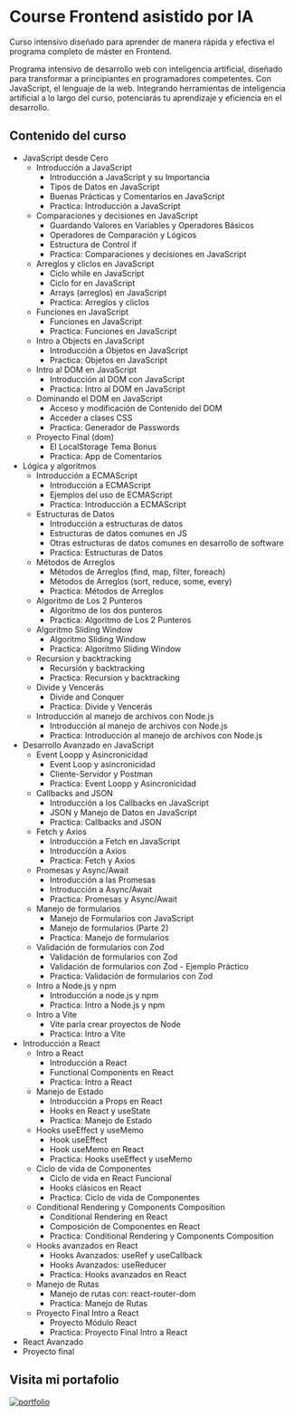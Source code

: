 
# Course Frontend asistido por IA

Curso intensivo diseñado para aprender de manera rápida y efectiva el programa completo de máster en Frontend.

Programa intensivo de desarrollo web con inteligencia artificial, diseñado para transformar a principiantes en programadores competentes. Con JavaScript, el lenguaje de la web. Integrando herramientas de inteligencia artificial a lo largo del curso, potenciarás tu aprendizaje y eficiencia en el desarrollo.

## Contenido del curso

- JavaScript desde Cero
  - Introducción a JavaScript
    - Introducción a JavaScript y su Importancia
    - Tipos de Datos en JavaScript
    - Buenas Prácticas y Comentarios en JavaScript
    - Practica:  Introducción a JavaScript
  - Comparaciones y decisiones en JavaScript
    - Guardando Valores en Variables y Operadores Básicos
    - Operadores de Comparación y Lógicos
    - Estructura de Control if
    - Practica: Comparaciones y decisiones en JavaScript
  - Arreglos y cliclos en JavaScript
    - Ciclo while en JavaScript
    - Ciclo for en JavaScript
    - Arrays (arreglos) en JavaScript
    - Practica: Arreglos y cliclos
  - Funciones en JavaScript
    - Funciones en JavaScript
    - Practica: Funciones en JavaScript
  - Intro a Objects en JavaScript
    - Introducción a Objetos en JavaScript
    - Practica: Objetos en JavaScript
  - Intro al DOM en JavaScript
    - Introducción al DOM con JavaScript
    - Practica: Intro al DOM en JavaScript
  - Dominando el DOM en JavaScript
    - Acceso y modificación de Contenido del DOM
    - Acceder a clases CSS
    - Practica: Generador de Passwords
  - Proyecto Final (dom)
    - El LocalStorage Tema Bonus
    - Practica: App de Comentarios
- Lógica y algoritmos
  - Introducción a ECMAScript
    - Introducción a ECMAScript
    - Ejemplos del uso de ECMAScript
    - Practica: Introducción a ECMAScript
  - Estructuras de Datos
    - Introducción a estructuras de datos
    - Estructuras de datos comunes en JS
    - Otras estructuras de datos comunes en desarrollo de software
    - Practica: Estructuras de Datos
  - Métodos de Arreglos
    - Métodos de Arreglos (find, map, filter, foreach)
    - Métodos de Arreglos (sort, reduce, some, every)
    - Practica: Métodos de Arreglos
  - Algoritmo de Los 2 Punteros
    - Algoritmo de los dos punteros
    - Practica: Algoritmo de Los 2 Punteros
  - Algoritmo Sliding Window
    - Algoritmo Sliding Window
    - Practica: Algoritmo Sliding Window
  - Recursion y backtracking
    - Recursión y backtracking
    - Practica: Recursion y backtracking
  - Divide y Vencerás
    - Divide and Conquer
    - Practica: Divide y Vencerás
  - Introducción al manejo de archivos con Node.js
    - Introducción al manejo de archivos con Node.js
    - Practica: Introducción al manejo de archivos con Node.js
- Desarrollo Avanzado en JavaScript
  - Event Loopp y Asincronicidad
    - Event Loop y asincronicidad
    - Cliente-Servidor y Postman
    - Practica: Event Loopp y Asincronicidad
  - Callbacks and JSON
    - Introducción a los Callbacks en JavaScript
    - JSON y Manejo de Datos en JavaScript
    - Practica: Callbacks and JSON
  - Fetch y Axios
    - Introducción a Fetch en JavaScript
    - Introducción a Axios
    - Practica: Fetch y Axios
  - Promesas y Async/Await
    - Introducción a las Promesas
    - Introducción a Async/Await
    - Practica: Promesas y Async/Await
  - Manejo de formularios
    - Manejo de Formularios con JavaScript
    - Manejo de formularios (Parte 2)
    - Practica: Manejo de formularios
  - Validación de formularios con Zod
    - Validación de formularios con Zod
    - Validación de formularios con Zod - Ejemplo Práctico
    - Practica: Validación de formularios con Zod
  - Intro a Node.js y npm
    - Introducción a node.js y npm
    - Practica: Intro a Node.js y npm
  - Intro a Vite
    - Vite parla crear proyectos de Node
    - Practica: Intro a Vite
- Introducción a React
  - Intro a React
    - Introducción a React
    - Functional Components en React
    - Practica: Intro a React
  - Manejo de Estado
    - Introducción a Props en React
    - Hooks en React y useState
    - Practica: Manejo de Estado
  - Hooks useEffect y useMemo
    - Hook useEffect
    - Hook useMemo en React
    - Practica: Hooks useEffect y useMemo
  - Ciclo de vida de Componentes
    - Ciclo de vida en React Funcional
    - Hooks clásicos en React
    - Practica: Ciclo de vida de Componentes
  - Conditional Rendering y Components Composition
    - Conditional Rendering en React
    - Composición de Componentes en React
    - Practica: Conditional Rendering y Components Composition
  - Hooks avanzados en React
    - Hooks Avanzados: useRef y useCallback
    - Hooks Avanzados: useReducer
    - Practica: Hooks avanzados en React
  - Manejo de Rutas
    - Manejo de rutas con: react-router-dom
    - Practica: Manejo de Rutas
  - Proyecto Final Intro a React
    - Proyecto Módulo React
    - Practica: Proyecto Final Intro a React
- React Avanzado
  <!-- - Tailwind CSS y Diseño Básico
    - React Hook Form y Validación de formularios avanzando
    - Practica:  FrontEnd Avanzado con React
  - React Hook Form y Validación
    - Consumo de APIs (useEffect)
    - Practica: FrontEnd Avanzado con React
  - State Management
    - State Management with useContext
    - Practica: FrontEnd Avanzado con React
  - FrontEnd Avanzado con React
    - El servidor, ¿qué hay en el back end?
    - Practica: FrontEnd Avanzado con React
  - Express
    - Creando un servidor con Express
    - Practica: FrontEnd Avanzado con React
  - API REST
    - ¿Qué es un API REST?
    - Practica: FrontEnd Avanzado con React
  - CRUD Básico con Express
    - Creando un CRUD Básico con Express
    - Practica: FrontEnd Avanzado con React
  - Servicios de base de datos
    - Servicios de base de datos: MongoDB, Supabase SQL Database o Firebase
    - Practica: FrontEnd Avanzado con React -->
- Proyecto final

## Visita mi portafolio

[![portfolio](https://img.shields.io/badge/my_portfolio-000?style=for-the-badge&logo=ko-fi&logoColor=white)](https://mariannth.github.io/DEV.F_extends/)
